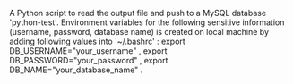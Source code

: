A Python script to read the output file and push to a MySQL database 'python-test'. Environment variables for the following sensitive information (username, password, database name) is created on local machine by adding following values into '~/.bashrc' :
  export DB_USERNAME="your_username" ,
  export DB_PASSWORD="your_password" ,
  export DB_NAME="your_database_name" .
  
